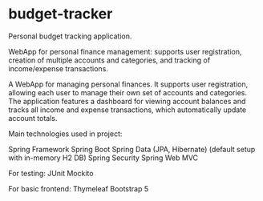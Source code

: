 # budget-tracker
Personal budget tracking application.

WebApp for personal finance management: supports user registration, creation of multiple accounts and categories, and tracking of income/expense transactions.

A WebApp for managing personal finances. It supports user registration, allowing each user to manage their own set of accounts and categories. 
The application features a dashboard for viewing account balances and tracks all income and expense transactions, which automatically update account totals.

Main technologies used in project:

Spring Framework
Spring Boot
Spring Data (JPA, Hibernate) (default setup with in-memory H2 DB)
Spring Security
Spring Web MVC

For testing:
JUnit
Mockito

For basic frontend:
Thymeleaf
Bootstrap 5